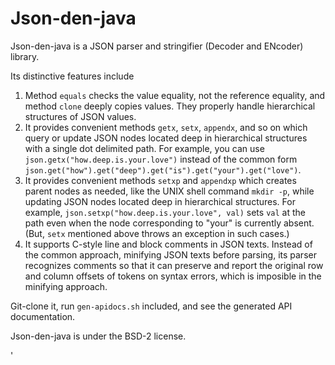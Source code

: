 Json-den-java
=============
Json-den-java is a JSON parser and stringifier (Decoder and ENcoder) library.

Its distinctive features include

1. Method `equals` checks the value equality, not the reference equality, and method `clone` deeply copies values.
    They properly handle hierarchical structures of JSON values.
2. It provides convenient methods `getx`, `setx`, `appendx`, and so on which query or update JSON nodes
    located deep in hierarchical structures with a single dot delimited path.
    For example, you can use `json.getx("how.deep.is.your.love")`
    instead of the common form `json.get("how").get("deep").get("is").get("your").get("love")`.
3. It provides convenient methods `setxp` and `appendxp` which creates parent nodes as needed,
    like the UNIX shell command `mkdir -p`, while updating JSON nodes located deep in hierarchical structures.
    For example, `json.setxp("how.deep.is.your.love", val)` sets `val` at the path
    even when the node corresponding to "your" is currently absent.
    (But, `setx` mentioned above throws an exception in such cases.)
4. It supports C-style line and block comments in JSON texts. Instead of the common approach,
    minifying JSON texts before parsing, its parser recognizes comments
    so that it can preserve and report the original row and column offsets of tokens on syntax errors,
    which is imposible in the minifying approach.

Git-clone it, run `gen-apidocs.sh` included, and see the generated API documentation.

Json-den-java is under the BSD-2 license.

'
